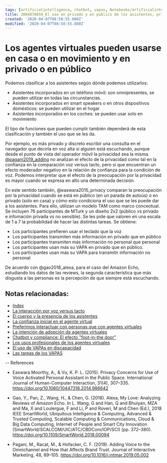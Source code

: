 ```yaml
---
tags: [artificialintelligence, chatbot, vapas, Notebooks/artificialintelligence, virtualagents, public]
title: 2004070859_El uso en privado y en publico de los asistentes, privacidad
created: '2020-04-07T08:58:55.880Z'
modified: '2020-04-07T08:58:55.880Z'
---
```


# Los agentes virtuales pueden usarse en casa o en movimiento y en privado o en público

Podemos clasificar a los asistentes según dónde podemos utilizarlos:

- Asistentes incorporados en un teléfono móvil: son omnipresentes, se pueden utilizar en todas las circunstancias.
- Asistentes incorporados en smart speakers o en otros dispositivos domésticos: se pueden utilizar en el hogar
- Asistentes incorporados en los coches: se pueden usar solo en movimiento

El tipo de funciones que pueden cumplir también dependerá de esta clasificación y también el uso que se les da.

Por ejemplo, es más privado y discreto escribir una consulta en el navegador que decirla en voz alta si alguien está escuchando, aunque desde el punto de vista del operador móvil la privacidad sea la misma. [@pagani2019_adding](2004051647_effect_voice_interactions.md) no analizan el efecto de la privacidad como tal en la confianza en la comparación voz versus tacto, pero sí que encuentran un efecto moderador negativo en la relación de confianza para la condición de voz. Podemos interpretar que el efecto de la preocupación por la privacidad es mayor cuando se expresa en alto una determinada decisión.

En este sentido también, @easwara2015_privacy comparan la preocupación por la privacidad cuando se está en público (en un parada de autoús) o en privado (solo en casa) y cómo esto condiciona el uso que se les puede dar a los asistentes. Para ello, utilizan un modelo TAM como marco conceotual. Se incluyen 76 participantes de MTurk y un diseño 2x2 (público vs privado e infomación privada vs no sensible). Se les pide que valoren en una escala de 1 a 7 la probabilidad de hacer las distintas tareas. Se obtiene:

- Los participantes prefieren usar el teclado que la voz
- Los participantes transmiten más información en privado que en público
- Los participantes transmiten más información no personal que personal
- Los participantes usan más su VAPA en privado que en público.
- Los participantes usan más su VAPA para transmitir información no personal

De acuerdo con @gao2018_alexa, para el caso del Amazon Echo, estudiando los datos de las reviews, la segunda característica que más disgusta a las personas es la percepción de que siempre está escuchando.


## Notas relacionadas:

- [Index](_2003101705_index.md)
- [La interacción por voz versus tacto](2004051647_effect_voice_interactions.md)
- [El cuerpo y la presencia de los asistentes](2004040921_cuerpo_presencia_fisica_asistentes_virtuales.md)
- [La confianza inicial en el agente virtual](2004060904_confianza_agentevirtual.md)
- [Preferimos interactuar con personas que con agentes virtuales](2004041604_preferimos_comprar_personas_chatbot.md)
- [La intención de adopción de agentes virtuales](2004060832_intencion_adopcion_agente_virtual.md)
- [Chatbot y compliance: El efecto "foot-in-the door"](2003241149_chatbots_footinthedoor_y_compliance.md)
- [Los usos profesionales de los agentes virtuales](2004081151_usos_profesionales_vapas.md)
- [El uso de VAPAs en discapacidad](2004081204_uso_vapas_discapacidad.md)
- [Las tareas de los VAPAS](2004110921_tareas_personales_asistentes.md)

--
References

- Easwara Moorthy, A., & Vu, K. P. L. (2015). Privacy Concerns for Use of Voice Activated Personal Assistant in the Public Space. International Journal of Human-Computer Interaction, 31(4), 307–335. https://doi.org/10.1080/10447318.2014.986642

- Gao, Y., Pan, Z., Wang, H., & Chen, G. (2018). Alexa, My Love: Analyzing Reviews of Amazon Echo. In L. Wang, G and Han, Q and Bhuiyan, MZA and Ma, X and Loulergue, F and Li, P and Roveri, M and Chen (Ed.), 2018 IEEE SmartWorld, Ubiquitous Intelligence & Computing, Advanced & Trusted Computing, Scalable Computing & Communications, Cloud & Big Data Computing, Internet of People and Smart City Innovation (SmartWorld/SCALCOM/UIC/ATC/CBDCom/IOP/SCI) (pp. 372–380). https://doi.org/10.1109/SmartWorld.2018.00094

- Pagani, M., Racat, M., & Hofacker, C. F. (2019). Adding Voice to the Omnichannel and How that Affects Brand Trust. Journal of Interactive Marketing, 48, 89–105. https://doi.org/10.1016/j.intmar.2019.05.002


